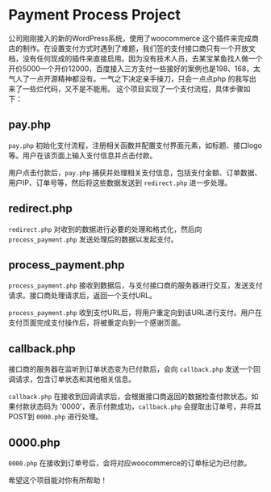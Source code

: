 # Payment Process Project

公司刚刚接入的新的WordPress系统，使用了woocommerce 这个插件来完成商店的制作。在设置支付方式时遇到了难题，我们签的支付接口商只有一个开放文档，没有任何现成的插件来直接启用。因为没有技术人员，去某宝某鱼找人做一个开价5000一个开价12000，百度接入三方支付一些接好的案例也是198、168，太气人了一点开源精神都没有。一气之下决定亲手操刀，只会一点点php 的我写出来了一些烂代码，又不是不能用。
这个项目实现了一个支付流程，具体步骤如下：

## pay.php

`pay.php` 初始化支付流程，注册相关函数并配置支付界面元素，如标题、接口logo等。用户在该页面上输入支付信息并点击付款。

用户点击付款后，`pay.php` 捕获并处理相关支付信息，包括支付金额、订单数据、用户IP、订单号等，然后将这些数据发送到 `redirect.php` 进一步处理。

## redirect.php

`redirect.php` 对收到的数据进行必要的处理和格式化，然后向 `process_payment.php` 发送处理后的数据以发起支付。

## process_payment.php

`process_payment.php` 接收到数据后，与支付接口商的服务器进行交互，发送支付请求。接口商处理请求后，返回一个支付URL。

`process_payment.php` 收到支付URL后，将用户重定向到该URL进行支付。用户在支付页面完成支付操作后，将被重定向到一个感谢页面。

## callback.php

接口商的服务器在监听到订单状态变为已付款后，会向 `callback.php` 发送一个回调请求，包含订单状态和其他相关信息。

`callback.php` 在接收到回调请求后，会根据接口商返回的数据检查付款状态。如果付款状态码为 '0000'，表示付款成功，`callback.php` 会提取出订单号，并将其POST到 `0000.php` 进行处理。

## 0000.php

`0000.php` 在接收到订单号后，会将对应woocommerce的订单标记为已付款。

希望这个项目能对你有所帮助！
